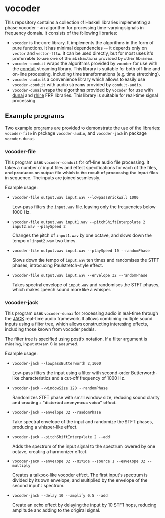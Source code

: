 # vocoder

This repository contains a collection of Haskell libraries implementing a phase vocoder - an algorithm for processing time-varying signals in frequency domain.
It consists of the following libraries:

* `vocoder` is the core library. It implements the algorithms in the form of pure functions.
  It has minimal dependencies -- it depends only on `vector` and `vector-fftw`.
  It can be used directly, but for most uses it's preferrable to use one of the abstractions provided by other libraries.
* `vocoder-conduit` wraps the algorithms provided by `vocoder` for use with the [conduit](https://github.com/snoyberg/conduit) streaming library.
  This library is suitable for both off-line and on-line processing, including time transformations (e.g. time stretching).
* `vocoder-audio` is a convenience library which allows to easily use `vocoder-conduit` with audio streams provided by `conduit-audio`.
* `vocoder-dunai` wraps the algorithms provided by `vocoder` for use with [dunai](https://github.com/ivanperez-keera/dunai) and [rhine](https://github.com/turion/rhine) FRP libraries.
  This library is suitable for real-time signal processing.

## Example programs

Two example programs are provided to demonstrate the use of the libraries: `vocoder-file` in package `vocoder-audio`, and `vocoder-jack` in package `vocoder-dunai`.

### vocoder-file

This program uses `vocoder-conduit` for off-line audio file processing.
It takes a number of input files and effect specifications for each of the files, and produces an output file which is the result of processing the input files in sequence.
The inputs are joined seamlessly.

Example usage:

* `vocoder-file output.wav input.wav --lowpassBrickwall 1000`

  Low-pass filters the `input.wav` file, leaving only the frequencies below 1000 Hz.

* `vocoder-file output.wav input1.wav --pitchShiftInterpolate 2 input2.wav --playSpeed 2`

  Changes the pitch of `input1.wav` by one octave, and slows down the tempo of `input2.wav` two times.
  
* `vocoder-file output.wav input.wav --playSpeed 10 --randomPhase`

  Slows down the tempo of `input.wav` ten times and randomises the STFT phases, introducing Paulstretch-style effect.

* `vocoder-file output.wav input.wav --envelope 32 --randomPhase`

  Takes spectral envelope of `input.wav` and randomises the STFT phases, which makes speech sound more like a whisper.

### vocoder-jack

This program uses `vocoder-dunai` for processing audio in real-time through the [JACK](https://jackaudio.org/) real-time audio framework.
It allows combining multiple sound inputs using a filter tree, which allows constructing interesting effects, including those known from vocoder pedals.

The filter tree is specified using postfix notation. If a filter argument is missing, input stream 0 is assumed.

Example usage:

* `vocoder-jack --lowpassButterworth 2,1000`

  Low-pass filters the input using a filter with second-order Butterworth-like characteristics and a cut-off frequency of 1000 Hz.

* `vocoder-jack --windowSize 128 --randomPhase`  

  Randomizes STFT phase with small window size, reducing sound clarity and creating a "distorted anonymous voice" effect.

* `vocoder-jack --envelope 32 --randomPhase`  

  Take spectral envelope of the input and randomize the STFT phases, producing a whisper-like effect.

* `vocoder-jack --pitchShiftInterpolate 2 --add`

  Adds the spectrum of the input signal to the spectrum lowered by one octave, creating a harmonizer effect.

* `vocoder-jack --envelope 32 --divide --source 1 --envelope 32 --multiply`

  Creates a talkbox-like vocoder effect. 
  The first input's spectrum is divided by its own envelope, and multiplied by the envelope of the second input's spectrum.

* `vocoder-jack --delay 10 --amplify 0.5 --add`

  Create an echo effect by delaying the input by 10 STFT hops, reducing amplitude and adding to the original signal.

